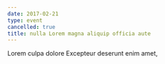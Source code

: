 ```yaml
---
date: 2017-02-21
type: event
cancelled: true
title: nulla Lorem magna aliquip officia aute
---
```

Lorem culpa dolore Excepteur deserunt enim amet,